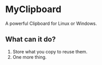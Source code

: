 # MyClipboard
A powerful Clipboard for Linux or Windows.

## What can it do?
1. Store what you copy to reuse them.
2. One more thing.

